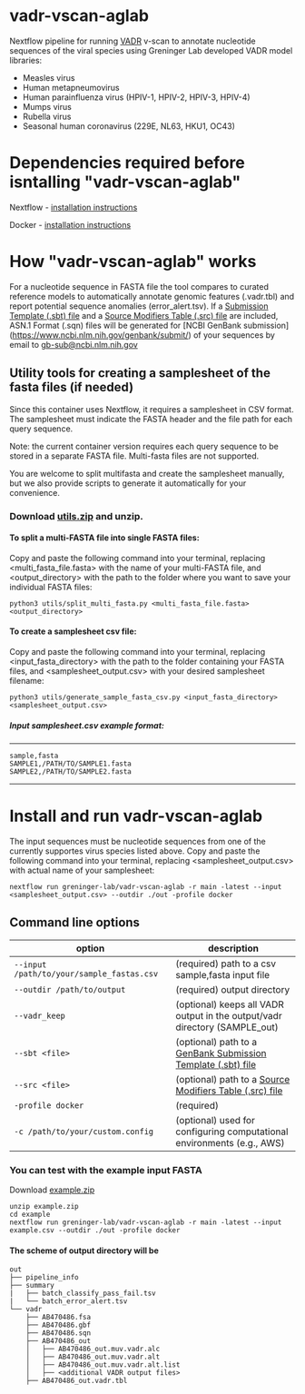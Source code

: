 # vadr-vscan-aglab
Nextflow pipeline for running [VADR](https://github.com/ncbi/vadr) v-scan to annotate nucleotide sequences of the viral species using Greninger Lab developed VADR model libraries:
* Measles virus
* Human metapneumovirus
* Human parainfluenza virus (HPIV-1, HPIV-2, HPIV-3, HPIV-4)
* Mumps virus
* Rubella virus
* Seasonal human coronavirus (229E, NL63, HKU1, OC43)

# Dependencies required before isntalling "vadr-vscan-aglab"
Nextflow - [installation instructions](https://www.nextflow.io/docs/latest/install.html)

Docker - [installation instructions](https://docs.docker.com/get-started/get-docker/)

# How "vadr-vscan-aglab" works
For a nucleotide sequence in FASTA file the tool compares to curated reference models to automatically annotate genomic features (.vadr.tbl) and report potential sequence anomalies (error_alert.tsv).
If a [Submission Template (.sbt) file](https://submit.ncbi.nlm.nih.gov/genbank/template/submission/) and a [Source Modifiers Table (.src) file](https://www.ncbi.nlm.nih.gov/WebSub/html/help/genbank-source-table.html) are included, ASN.1 Format (.sqn) files will be generated for [NCBI GenBank submission] (https://www.ncbi.nlm.nih.gov/genbank/submit/) of your sequences by email to gb-sub@ncbi.nlm.nih.gov 

## Utility tools for creating a samplesheet of the fasta files (if needed)
Since this container uses Nextflow, it requires a samplesheet in CSV format. The samplesheet must indicate the FASTA header and the file path for each query sequence.

Note: the current container version requires each query sequence to be stored in a separate FASTA file. Multi-fasta files are not supported.

You are welcome to split multifasta and create the samplesheet manually, but we also provide scripts to generate it automatically for your convenience.


### Download [utils.zip](https://github.com/greninger-lab/vadr-vscan-aglab/raw/refs/heads/main/assets/utils.zip) and unzip.
#### To split a multi-FASTA file into single FASTA files:
Copy and paste the following command into your terminal, replacing <multi_fasta_file.fasta> with the name of your multi-FASTA file, and <output_directory> with the path to the folder where you want to save your individual FASTA files:

`python3 utils/split_multi_fasta.py <multi_fasta_file.fasta> <output_directory>`

#### To create a samplesheet csv file:
Copy and paste the following command into your terminal, replacing <input_fasta_directory> with the path to the folder containing your FASTA files, and <samplesheet_output.csv> with your desired samplesheet filename:

`python3 utils/generate_sample_fasta_csv.py <input_fasta_directory> <samplesheet_output.csv>`

##### Input samplesheet.csv example format:
---------
    sample,fasta
    SAMPLE1,/PATH/TO/SAMPLE1.fasta
    SAMPLE2,/PATH/TO/SAMPLE2.fasta
---------

# Install and run vadr-vscan-aglab
The input sequences must be nucleotide sequences from one of the currently supportes virus species listed above. 
Copy and paste the following command into your terminal, replacing <samplesheet_output.csv> with actual name of your samplesheet:

    nextflow run greninger-lab/vadr-vscan-aglab -r main -latest --input <samplesheet_output.csv> --outdir ./out -profile docker

## Command line options
| option | description | 
|--------|-------------|
| `--input  /path/to/your/sample_fastas.csv` | (required) path to a csv sample,fasta input file |
| `--outdir /path/to/output`                | (required) output directory |
| `--vadr_keep`                             | (optional) keeps all VADR output in the output/vadr directory (SAMPLE_out) |
| `--sbt <file>`        | (optional) path to a [GenBank Submission Template (.sbt) file](https://submit.ncbi.nlm.nih.gov/genbank/template/submission/) | 
| `--src <file>`        | (optional) path to a [Source Modifiers Table (.src) file](https://www.ncbi.nlm.nih.gov/WebSub/html/help/genbank-source-table.html) |
| `-profile docker`                         | (required) |
| `-c /path/to/your/custom.config`          | (optional) used for configuring computational environments (e.g., AWS) |


### You can test with the example input FASTA
Download [example.zip](https://github.com/greninger-lab/vadr-vscan-aglab/raw/refs/heads/main/assets/example.zip)
    
    unzip example.zip
    cd example
    nextflow run greninger-lab/vadr-vscan-aglab -r main -latest --input example.csv --outdir ./out -profile docker

#### The scheme of output directory will be
```
out
├── pipeline_info
├── summary
|   ├── batch_classify_pass_fail.tsv
|   └── batch_error_alert.tsv
└── vadr
    ├── AB470486.fsa
    ├── AB470486.gbf
    ├── AB470486.sqn
    ├── AB470486_out
    │   ├── AB470486_out.muv.vadr.alc
    │   ├── AB470486_out.muv.vadr.alt
    │   ├── AB470486_out.muv.vadr.alt.list
    │   ├── <additional VADR output files>
    ├── AB470486_out.vadr.tbl

```






